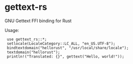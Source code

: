 # gettext-rs

GNU Gettext FFI binding for Rust

Usage:

```
 use gettext_rs::*;
 setlocale(LocaleCategory::LC_ALL, "en_US.UTF-8");
 bindtextdomain("hellorust", "/usr/local/share/locale");
 textdomain("hellorust");
 println!("Translated: {}", gettext("Hello, world!"));
```

